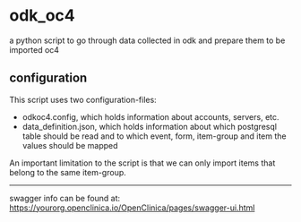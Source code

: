 # odk_oc4
a python script to go through data collected in odk and prepare them to be imported oc4

## configuration  
This script uses two configuration-files:  

- odkoc4.config, which holds information about accounts, servers, etc.
- data_definition.json, which holds information about which postgresql table should be read and to which event, form, item-group and item the values should be mapped

An important limitation to the script is that we can only import items that belong to the same item-group.

---
swagger info can be found at:
https://yourorg.openclinica.io/OpenClinica/pages/swagger-ui.html
